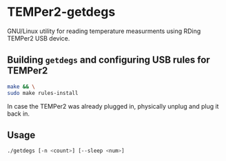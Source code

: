 # TEMPer2-getdegs

GNU/Linux utility for reading temperature measurments
using RDing TEMPer2 USB device.

## Building `getdegs` and configuring USB rules for TEMPer2

```bash
make && \
sudo make rules-install
```

In case the TEMPer2 was already plugged in,
physically unplug and plug it back in.

## Usage

```bash
./getdegs [-n <count>] [--sleep <num>]
```

